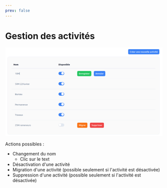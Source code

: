 ```yaml
---
prev: false
---
```


<script setup>
import RoleLevelComponent from '../../../components/RoleLevelComponent.vue'
</script>

# Gestion des activités <RoleLevelComponent level="admin" />
![](./images/liste.png)

Actions possibles :
- Changement du nom
  - Clic sur le text
- Désactivation d'une activité
- Migration d'une activité (possible seulement si l'activité est désactivée)
- Suppression d'une activité (possible seulement si l'activité est désactivée)



